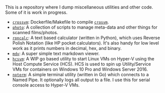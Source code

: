 This is a repository where I dump miscellaneous utilities and other
code. Some of it is work in progress.

- [`crossvm`](./crossvm): Dockerfile/Makefile to compile
  [`crosvm`](https://chromium.googlesource.com/chromiumos/platform/crosvm/).
- [`photo`](./photo): A collection of scripts to manage meta-data and
  other things for scanned films/photos.
- [`rpncalc`](./rpncalc): A text based calculator (written in Python),
  which uses Reverse Polish Notation (like HP pocket
  calculators). It's also handy for low level work as it prints
  numbers in decimal, hex, and binary.
- [`mdv`](./mdv): A super simple text markdown viewer.
- [`hcsvm`](./win-hcsvm): A WIP go based utility to start Linux VMs on
  Hyper-V using the Host Compute Service (HCS). HCS is used to spin up
  Utility/Service VMs for containers on Windows 10 Pro and Windows
  Server 2016.
- [`npterm`](./win-npterm): A simple terminal utility (written in Go)
  which connects to a Named Pipe. It optionally logs all output to a
  file. I use this for serial console access to Hyper-V VMs.
  

